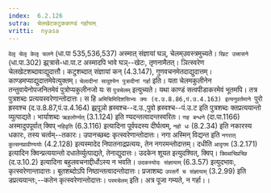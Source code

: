 ```yaml
---
index:  6.2.126
sutra:  चेलखेटकटुककाण्डं गर्हायाम्
vritti:  nyasa
---
```


`वेलृ चेलृ केलृ चलने` (धा.पा 535,536,537) अस्मात् संज्ञायां घञ्, चेलम्उवस्त्रमुच्यते। `खिट उत्त्रासने` (धा.पा.302) झ्र्त्रासे-धा.पा.ट अस्मादपि भावे घञ्--खेटः, तृणनामैतत्। ञित्स्वरेण चेलखेटशब्दावाद्युदात्तौ। कटुशब्दात् संज्ञायां कन् (4.3.147), गुणवचनमेतदाद्युदात्तम्। काण्डमप्याद्युदात्तमेवेत्युक्तम्।
`चेलादीनां सादुश्येन पुत्रादीनां गर्हा` इति। यता चेलमकुलीनेन तन्तुवायेनोपजनितमेवं पुत्रोप्यकुलीनजो यः स `पुत्रचेलम्` इत्युच्यते। यथा काण्डं सत्वपीडाकरमेवं भूतमपि। तत्र पुत्रशब्दः प्रत्ययस्वरेणान्तोदात्तः। स हि `अमिचिमिदिशसिभ्यः क्यः (द.उ.8.86,पं.उ.4.163) इत्यनुवर्तमाने `पुरो ह्रस्वश्च (द.उ.8.87,पं.उ.4.164) झ्र्पूञो ह्रस्वश्च--द.उ.,पुवो ह्रस्वश्च--पं.उ.ट इति पुत्रशब्दः क्तप्रत्ययान्तो व्युत्पाद्यते। भार्याशब्दः `ऋहलोर्ण्यत्` (3.1.124) इति ण्यदन्तत्वादन्तस्वरितः। `णह बन्धने` (दा.पा.1166) अस्मादुपपूर्वात् क्विप् `नहिवृति` (6.3.116) इत्यादिना पूर्वपदस्य दीर्घत्वम्, `नहो धः` (8.2.34) इति नकारस्य धकारः, तस्य चर्त्वम्--तकारः। उपानच्छब्दः कृत्स्वरेणान्तोदात्तः। नगा अस्मिन् विद्यन्त इति `नगरात् कुत्सनप्रावीण्ययोः` (4.2.128) इत्यस्मादेद निपातनाद्रप्रत्ययः, तेन नगरमन्तोदात्तम्। दधीति `आदृगम` (3.2.171) इत्यादिन क्विन्प्रत्ययान्तो दधातेर्व्युत्पाद्यते, तेनाद्युदात्तः। उदकेन शूयत इत्युदश्वित्, क्विप्। `क्विब्वचिप्रच्छि` (द.उ.10.2) इत्यादिना बहुलवचनाद्दीर्धोऽस्य न भवति। `उदकस्योदः संज्ञायाम्` (6.3.57) इत्युदभावः, कृत्स्वरेणान्तादात्तः। बूतशब्दोऽपि निष्ठान्तत्वादन्तोदात्तः। प्रजाशब्दः `उपसर्गे च संज्ञायाम्` (3.2.99) इति डप्रत्ययान्तः,--कतेन कृत्स्वरेणान्तोदात्तः।
`परमचेलम्` इति। अत्र पूजा गम्यते, न गर्हा।।

